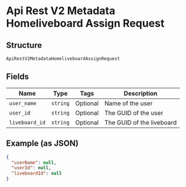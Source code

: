 
# Api Rest V2 Metadata Homeliveboard Assign Request

## Structure

`ApiRestV2MetadataHomeliveboardAssignRequest`

## Fields

| Name | Type | Tags | Description |
|  --- | --- | --- | --- |
| `user_name` | `string` | Optional | Name of the user |
| `user_id` | `string` | Optional | The GUID of the user |
| `liveboard_id` | `string` | Optional | The GUID of the liveboard |

## Example (as JSON)

```json
{
  "userName": null,
  "userId": null,
  "liveboardId": null
}
```

